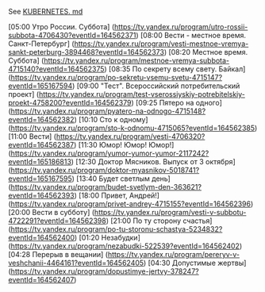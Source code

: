 See [KUBERNETES. md](https://tv.yandex.ru/program/utro-rossii-subbota-4706430?eventId=164562371)

[05:00 Утро России. Суббота]  (https://tv.yandex.ru/program/utro-rossii-subbota-4706430?eventId=164562371)
[08:00 Вести - местное время. Санкт-Петербург]  (https://tv.yandex.ru/program/vesti-mestnoe-vremya-sankt-peterburg-3894468?eventId=164562373)
[08:20 Местное время. Суббота]  (https://tv.yandex.ru/program/mestnoe-vremya-subbota-4715140?eventId=164562375)
[08:35 По секрету всему свету. Байкал]  (https://tv.yandex.ru/program/po-sekretu-vsemu-svetu-4715147?eventId=165167594)
[09:00 &quot;Тест&quot;. Всероссийский потребительский проект]  (https://tv.yandex.ru/program/test-vserossiyskiy-potrebitelskiy-proekt-4758200?eventId=164562379)
[09:25 Пятеро на одного]  (https://tv.yandex.ru/program/pyatero-na-odnogo-4715148?eventId=164562382)
[10:10 Сто к одному]  (https://tv.yandex.ru/program/sto-k-odnomu-4715065?eventId=164562385)
[11:00 Вести]  (https://tv.yandex.ru/program/vesti-4706320?eventId=164562387)
[11:30 Юмор! Юмор! Юмор!]  (https://tv.yandex.ru/program/yumor-yumor-yumor-2117242?eventId=165186813)
[12:30 Доктор Мясников. Выпуск от 3 октября]  (https://tv.yandex.ru/program/doktor-myasnikov-5018741?eventId=165167595)
[13:40 Будет светлым день]  (https://tv.yandex.ru/program/budet-svetlym-den-363621?eventId=164562393)
[18:00 Привет, Андрей!]  (https://tv.yandex.ru/program/privet-andrey-4715155?eventId=164562396)
[20:00 Вести в субботу]  (https://tv.yandex.ru/program/vesti-v-subbotu-4722291?eventId=164562398)
[21:00 По ту сторону счастья]  (https://tv.yandex.ru/program/po-tu-storonu-schastya-5234832?eventId=164562400)
[01:20 Незабудки]  (https://tv.yandex.ru/program/nezabudki-522539?eventId=164562402)
[04:28 Перерыв в вещании]  (https://tv.yandex.ru/program/pereryv-v-veshchanii-4464161?eventId=164562405)
[04:30 Допустимые жертвы]  (https://tv.yandex.ru/program/dopustimye-jertvy-378247?eventId=164562407)
